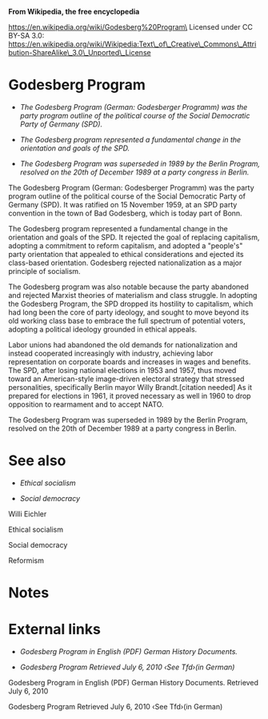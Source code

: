 **From Wikipedia, the free encyclopedia**

https://en.wikipedia.org/wiki/Godesberg%20Program\
Licensed under CC BY-SA 3.0:\
https://en.wikipedia.org/wiki/Wikipedia:Text\_of\_Creative\_Commons\_Attribution-ShareAlike\_3.0\_Unported\_License

Godesberg Program
=================

-   *The Godesberg Program (German: Godesberger Programm) was the party
    program outline of the political course of the Social Democratic
    Party of Germany (SPD).*

-   *The Godesberg program represented a fundamental change in the
    orientation and goals of the SPD.*

-   *The Godesberg Program was superseded in 1989 by the Berlin Program,
    resolved on the 20th of December 1989 at a party congress in
    Berlin.*

The Godesberg Program (German: Godesberger Programm) was the party
program outline of the political course of the Social Democratic Party
of Germany (SPD). It was ratified on 15 November 1959, at an SPD party
convention in the town of Bad Godesberg, which is today part of Bonn.

The Godesberg program represented a fundamental change in the
orientation and goals of the SPD. It rejected the goal of replacing
capitalism, adopting a commitment to reform capitalism, and adopted a
"people's" party orientation that appealed to ethical considerations and
ejected its class-based orientation. Godesberg rejected nationalization
as a major principle of socialism.

The Godesberg program was also notable because the party abandoned and
rejected Marxist theories of materialism and class struggle. In adopting
the Godesberg Program, the SPD dropped its hostility to capitalism,
which had long been the core of party ideology, and sought to move
beyond its old working class base to embrace the full spectrum of
potential voters, adopting a political ideology grounded in ethical
appeals.

Labor unions had abandoned the old demands for nationalization and
instead cooperated increasingly with industry, achieving labor
representation on corporate boards and increases in wages and benefits.
The SPD, after losing national elections in 1953 and 1957, thus moved
toward an American-style image-driven electoral strategy that stressed
personalities, specifically Berlin mayor Willy Brandt.\[citation
needed\] As it prepared for elections in 1961, it proved necessary as
well in 1960 to drop opposition to rearmament and to accept NATO.

The Godesberg Program was superseded in 1989 by the Berlin Program,
resolved on the 20th of December 1989 at a party congress in Berlin.

See also
========

-   *Ethical socialism*

-   *Social democracy*

Willi Eichler

Ethical socialism

Social democracy

Reformism

Notes
=====

External links
==============

-   *Godesberg Program in English (PDF) German History Documents.*

-   *Godesberg Program Retrieved July 6, 2010 ‹See Tfd›(in German)*

Godesberg Program in English (PDF) German History Documents. Retrieved
July 6, 2010

Godesberg Program Retrieved July 6, 2010 ‹See Tfd›(in German)
